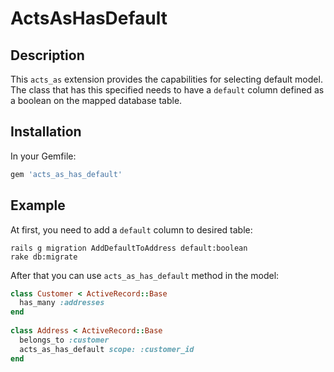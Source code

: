 # ActsAsHasDefault

## Description

This `acts_as` extension provides the capabilities for selecting default model. The class that has this specified needs to have a `default` column defined as a boolean on the mapped database table.

## Installation

In your Gemfile:

```ruby
gem 'acts_as_has_default'
```

## Example

At first, you need to add a `default` column to desired table:

```console
rails g migration AddDefaultToAddress default:boolean
rake db:migrate
````

After that you can use `acts_as_has_default` method in the model:

```ruby
class Customer < ActiveRecord::Base
  has_many :addresses
end
    
class Address < ActiveRecord::Base
  belongs_to :customer
  acts_as_has_default scope: :customer_id
end
```
